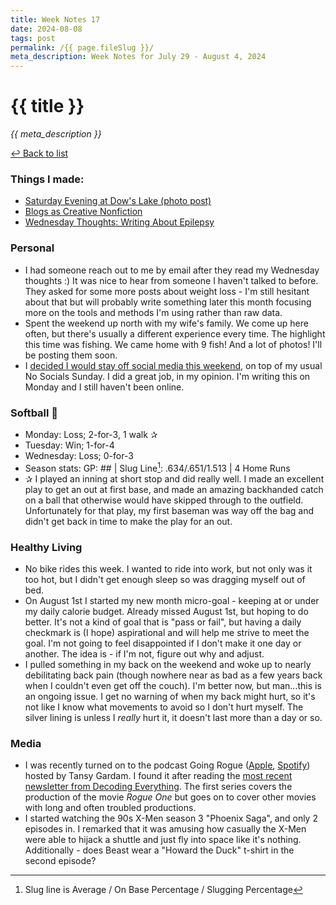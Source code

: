 ```yaml
---
title: Week Notes 17
date: 2024-08-08
tags: post
permalink: /{{ page.fileSlug }}/
meta_description: Week Notes for July 29 - August 4, 2024
---
```


# {{ title }}

*{{ meta_description }}*

[↩ Back to list](/weeknotes/)

### Things I made:

- [Saturday Evening at Dow's Lake (photo post)](https://lwgrs.bearblog.dev/saturday-dows-lake/)
- [Blogs as Creative Nonfiction](https://lwgrs.bearblog.dev/blogs-as-creative-nonfiction/) 
- [Wednesday Thoughts: Writing About Epilepsy](https://lwgrs.bearblog.dev/wed-thoughts-epilepsy/)

### Personal

- I had someone reach out to me by email after they read my Wednesday thoughts :) It was nice to hear from someone I haven't talked to before. They asked for some more posts about weight loss - I'm still hesitant about that but will probably write something later this month focusing more on the tools and methods I'm using rather than raw data. 
- Spent the weekend up north with my wife's family. We come up here often, but there's usually a different experience every time. The highlight this time was fishing. We came home with 9 fish! And a lot of photos! I'll be posting them soon.
- I [decided I would stay off social media this weekend](https://ottawa.place/@srgower/112894172405904636), on top of my usual No Socials Sunday. I did a great job, in my opinion. I'm writing this on Monday and I still haven't been online.

### Softball &#129358;

- Monday: Loss; 2-for-3, 1 walk &#10032;
- Tuesday: Win; 1-for-4
- Wednesday: Loss; 0-for-3
- Season stats: GP: ## | Slug Line[^1]: .634/.651/1.513 | 4 Home Runs 
- &#10032; I played an inning at short stop and did really well. I made an excellent play to get an out at first base, and made an amazing backhanded catch on a ball that otherwise would have skipped through to the outfield. Unfortunately for that play, my first baseman was way off the bag and didn't get back in time to make the play for an out. 

### Healthy Living

- No bike rides this week. I wanted to ride into work, but not only was it too hot, but I didn't get enough sleep so was dragging myself out of bed. 
- On August 1st I started my new month micro-goal - keeping at or under my daily calorie budget. Already missed August 1st, but hoping to do better. It's not a kind of goal that is "pass or fail", but having a daily checkmark is (I hope) aspirational and will help me strive to meet the goal. I'm not going to feel disappointed if I don't make it one day or another. The idea is - if I'm not, figure out why and adjust. 
- I pulled something in my back on the weekend and woke up to nearly debilitating back pain (though nowhere near as bad as a few years back when I couldn't even get off the couch). I'm better now, but man...this is an ongoing issue. I get no warning of when my back might hurt, so it's not like I know what movements to avoid so I don't hurt myself. The silver lining is unless I *really* hurt it, it doesn't last more than a day or so.

### Media

- I was recently turned on to the podcast Going Rogue ([Apple](https://podcasts.apple.com/us/podcast/going-rogue/id1636196453), [Spotify](https://open.spotify.com/show/2ktZYfjxF5PwG44UC0HPvK)) hosted by Tansy Gardam. I found it after reading the [most recent newsletter from Decoding Everything](https://www.decodingeverything.com/p/what-went-wrong-with-zack-snyders-rebel-moon). The first series covers the production of the movie *Rogue One* but goes on to cover other movies with long and often troubled productions. 
- I started watching the 90s X-Men season 3 "Phoenix Saga", and only 2 episodes in. I remarked that it was amusing how casually the X-Men were able to hijack a shuttle and just fly into space like it's nothing. Additionally - does Beast wear a "Howard the Duck" t-shirt in the second episode?

[^1]: Slug line is Average / On Base Percentage / Slugging Percentage 
